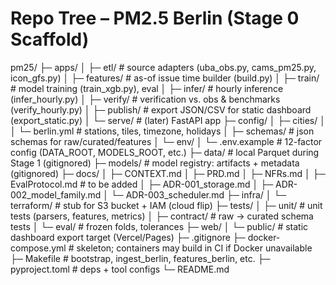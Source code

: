 # Repo Tree – PM2.5 Berlin (Stage 0 Scaffold)

pm25/
├─ apps/
│  ├─ etl/                # source adapters (uba_obs.py, cams_pm25.py, icon_gfs.py)
│  ├─ features/           # as-of issue time builder (build.py)
│  ├─ train/              # model training (train_xgb.py), eval
│  ├─ infer/              # hourly inference (infer_hourly.py)
│  ├─ verify/             # verification vs. obs & benchmarks (verify_hourly.py)
│  ├─ publish/            # export JSON/CSV for static dashboard (export_static.py)
│  └─ serve/              # (later) FastAPI app
├─ config/
│  ├─ cities/
│  │  └─ berlin.yml       # stations, tiles, timezone, holidays
│  ├─ schemas/            # json schemas for raw/curated/features
│  └─ env/
│     └─ .env.example     # 12-factor config (DATA_ROOT, MODELS_ROOT, etc.)
├─ data/                  # local Parquet during Stage 1 (gitignored)
├─ models/                # model registry: artifacts + metadata (gitignored)
├─ docs/
│  ├─ CONTEXT.md
│  ├─ PRD.md
│  ├─ NFRs.md
│  ├─ EvalProtocol.md     # to be added
│  ├─ ADR-001_storage.md
│  ├─ ADR-002_model_family.md
│  └─ ADR-003_scheduler.md
├─ infra/
│  └─ terraform/          # stub for S3 bucket + IAM (cloud flip)
├─ tests/
│  ├─ unit/               # unit tests (parsers, features, metrics)
│  ├─ contract/           # raw → curated schema tests
│  └─ eval/               # frozen folds, tolerances
├─ web/
│  └─ public/             # static dashboard export target (Vercel/Pages)
├─ .gitignore
├─ docker-compose.yml     # skeleton; containers may build in CI if Docker unavailable
├─ Makefile               # bootstrap, ingest_berlin, features_berlin, etc.
├─ pyproject.toml         # deps + tool configs
└─ README.md
